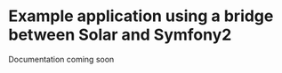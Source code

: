 Example application using a bridge between Solar and Symfony2
=============================================================

Documentation coming soon
